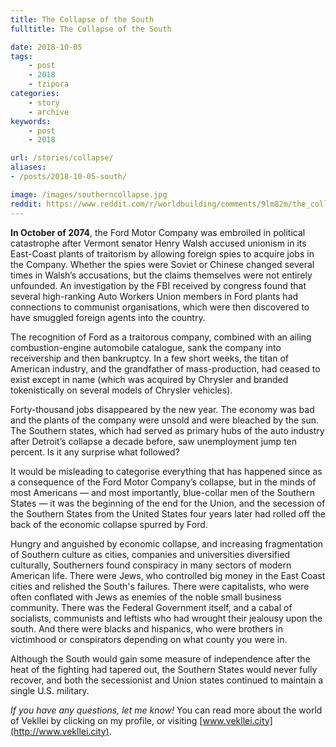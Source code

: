 ```yaml
---
title: The Collapse of the South
fulltitle: The Collapse of the South

date: 2018-10-05
tags:
    - post
    - 2018
    - tzipora
categories:
    - story
    - archive
keywords:
    - post
    - 2018

url: /stories/collapse/
aliases:
- /posts/2018-10-05-south/

image: /images/southerncollapse.jpg
reddit: https://www.reddit.com/r/worldbuilding/comments/9lm82m/the_collapse_of_the_south/
---
```


**In October of 2074**, the Ford Motor Company was embroiled in political catastrophe after Vermont senator Henry Walsh accused unionism in its East-Coast plants of traitorism by allowing foreign spies to acquire jobs in the Company. Whether the spies were Soviet or Chinese changed several times in Walsh’s accusations, but the claims themselves were not entirely unfounded. An investigation by the FBI received by congress found that several high-ranking Auto Workers Union members in Ford plants had connections to communist organisations, which were then discovered to have smuggled foreign agents into the country.

The recognition of Ford as a traitorous company, combined with an ailing combustion-engine automobile catalogue, sank the company into receivership and then bankruptcy. In a few short weeks, the titan of American industry, and the grandfather of mass-production, had ceased to exist except in name (which was acquired by Chrysler and branded tokenistically on several models of Chrysler vehicles).

Forty-thousand jobs disappeared by the new year. The economy was bad and the plants of the company were unsold and were bleached by the sun. The Southern states, which had served as primary hubs of the auto industry after Detroit’s collapse a decade before, saw unemployment jump ten percent. Is it any surprise what followed?

It would be misleading to categorise everything that has happened since as a consequence of the Ford Motor Company’s collapse, but in the minds of most Americans  —  and most importantly, blue-collar men of the Southern States  —  it was the beginning of the end for the Union, and the secession of the Southern States from the United States four years later had rolled off the back of the economic collapse spurred by Ford.

Hungry and anguished by economic collapse, and increasing fragmentation of Southern culture as cities, companies and universities diversified culturally, Southerners found conspiracy in many sectors of modern American life. There were Jews, who controlled big money in the East Coast cities and relished the South's failures. There were capitalists, who were often conflated with Jews as enemies of the noble small business community. There was the Federal Government itself, and a cabal of socialists, communists and leftists who had wrought their jealousy upon the south. And there were blacks and hispanics, who were brothers in victimhood or conspirators depending on what county you were in.

Although the South would gain some measure of independence after the heat of the fighting had tapered out, the Southern States would never fully recover, and both the secessionist and Union states continued to maintain a single U.S. military.

*If you have any questions, let me know!* You can read more about the world of Vekllei by clicking on my profile, or visiting [www.vekllei.city](http://www.vekllei.city).
